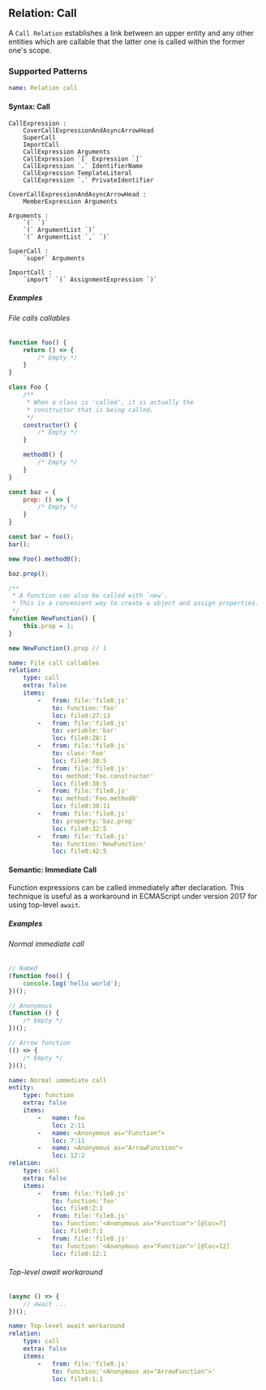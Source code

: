 ## Relation: Call

A `Call Relation` establishes a link between an upper entity and
any other entities which are callable that the latter one is
called within the former one's scope.

### Supported Patterns

```yaml
name: Relation call
```

#### Syntax: Call

```text
CallExpression :
    CoverCallExpressionAndAsyncArrowHead
    SuperCall
    ImportCall
    CallExpression Arguments
    CallExpression `[` Expression `]`
    CallExpression `.` IdentifierName
    CallExpression TemplateLiteral
    CallExpression `.` PrivateIdentifier

CoverCallExpressionAndAsyncArrowHead :
    MemberExpression Arguments

Arguments :
    `(` `)`
    `(` ArgumentList `)`
    `(` ArgumentList `,` `)`

SuperCall :
    `super` Arguments

ImportCall :
    `import` `(` AssignmentExpression `)`
```

##### Examples

###### File calls callables

```js
function foo() {
    return () => {
        /* Empty */
    }
}

class Foo {
    /**
     * When a class is 'called', it is actually the
     * constructor that is being called.
     */
    constructor() {
        /* Empty */
    }

    method0() {
        /* Empty */
    }
}

const baz = {
    prop: () => {
        /* Empty */
    }
}

const bar = foo();
bar();

new Foo().method0();

baz.prop();

/**
 * A function can also be called with `new`.
 * This is a convenient way to create a object and assign properties.
 */
function NewFunction() {
    this.prop = 1;
}

new NewFunction().prop // 1
```

```yaml
name: File call callables
relation:
    type: call
    extra: false
    items:
        -   from: file:'file0.js'
            to: function:'foo'
            loc: file0:27:13
        -   from: file:'file0.js'
            to: variable:'bar'
            loc: file0:28:1
        -   from: file:'file0.js'
            to: class:'Foo'
            loc: file0:30:5
        -   from: file:'file0.js'
            to: method:'Foo.constructor'
            loc: file0:30:5
        -   from: file:'file0.js'
            to: method:'Foo.method0'
            loc: file0:30:11
        -   from: file:'file0.js'
            to: property:'baz.prop'
            loc: file0:32:5
        -   from: file:'file0.js'
            to: function:'NewFunction'
            loc: file0:42:5
```

#### Semantic: Immediate Call

Function expressions can be called immediately after declaration.
This technique is useful as a workaround in ECMAScript under
version 2017 for using top-level `await`.

##### Examples

###### Normal immediate call

```js
// Named
(function foo() {
    console.log('hello world');
})();

// Anonymous
(function () {
    /* Empty */
})();

// Arrow function
(() => {
    /* Empty */
})();
```

```yaml
name: Normal immediate call
entity:
    type: function
    extra: false
    items:
        -   name: foo
            loc: 2:11
        -   name: <Anonymous as="Function">
            loc: 7:11
        -   name: <Anonymous as="ArrowFunction">
            loc: 12:2
relation:
    type: call
    extra: false
    items:
        -   from: file:'file0.js'
            to: function:'foo'
            loc: file0:2:1
        -   from: file:'file0.js'
            to: function:'<Anonymous as="Function">'[@loc=7]
            loc: file0:7:1
        -   from: file:'file0.js'
            to: function:'<Anonymous as="Function">'[@loc=12]
            loc: file0:12:1
```

###### Top-level await workaround

```js
(async () => {
    // await ...
})();
```

```yaml
name: Top-level await workaround
relation:
    type: call
    extra: false
    items:
        -   from: file:'file0.js'
            to: function:'<Anonymous as="ArrowFunction">'
            loc: file0:1:1
```
